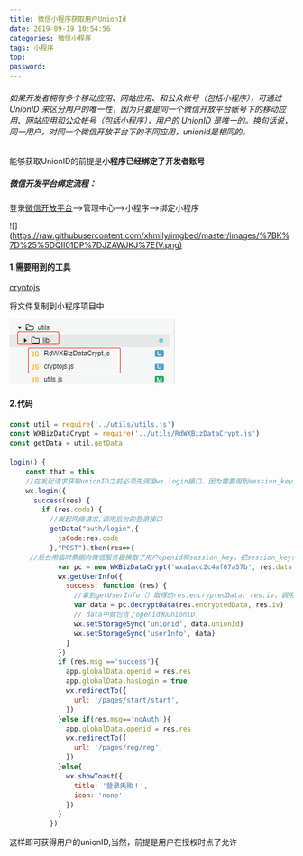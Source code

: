 ```yaml
---
title: 微信小程序获取用户UnionId
date: 2019-09-19 10:54:56
categories: 微信小程序
tags: 小程序
top:
password:
---
```


###### 		如果开发者拥有多个移动应用、网站应用、和公众帐号（包括小程序），可通过 UnionID 来区分用户的唯一性，因为只要是同一个微信开放平台帐号下的移动应用、网站应用和公众帐号（包括小程序），用户的 UnionID 是唯一的。换句话说，同一用户，对同一个微信开放平台下的不同应用，unionid是相同的。

能够获取UnionID的前提是**小程序已经绑定了开发者账号**

##### 微信开发平台绑定流程：

登录[微信开放平台](https://open.weixin.qq.com/)-->管理中心-->小程序-->绑定小程序

![](https://raw.githubusercontent.com/xhmily/imgbed/master/images/%7BK%7D%25%5DQII01DP%7DJZAWJKJ%7E(V.png)

#### 1.需要用到的工具

[cryptojs](https://github.com/xhmily/imgbed/raw/master/images/cryptojs-master.zip)

将文件复制到小程序项目中

![](https://raw.githubusercontent.com/xhmily/imgbed/master/images/20190919173913.png)

#### 2.代码

```javascript
const util = require('../utils/utils.js')
const WXBizDataCrypt = require('../utils/RdWXBizDataCrypt.js')
const getData = util.getData

login() {
    const that = this
    //在发起请求获取unionID之前必须先调用wx.login接口，因为需要用到session_key
    wx.login({
      success(res) {
        if (res.code) {
          //发起网络请求,调用后台的登录接口
          getData("auth/login",{
            jsCode:res.code
          },"POST").then(res=>{
  	 //后台用临时票据向微信服务器换取了用户openid和session_key，把session_key传回前端用来解密
            var pc = new WXBizDataCrypt('wxa1acc2c4af07a57b', res.data.sessionkey)
            wx.getUserInfo({
              success: function (res) {
                //拿到getUserInfo（）取得的res.encryptedData, res.iv，调用decryptData（）解密
                var data = pc.decryptData(res.encryptedData, res.iv)
                // data中就包含了openid和unionID，
                wx.setStorageSync('unionid', data.unionId)
                wx.setStorageSync('userInfo', data)
              }
            })
            if (res.msg =='success'){
              app.globalData.openid = res.res
              app.globalData.hasLogin = true
              wx.redirectTo({
                url: '/pages/start/start',
              })
            }else if(res.msg=='noAuth'){
              app.globalData.openid = res.res
              wx.redirectTo({
                url: '/pages/reg/reg',
              })
            }else{
              wx.showToast({
                title: '登录失败！',
                icon: 'none'
              })
            }
          })
```

这样即可获得用户的unionID,当然，前提是用户在授权时点了允许